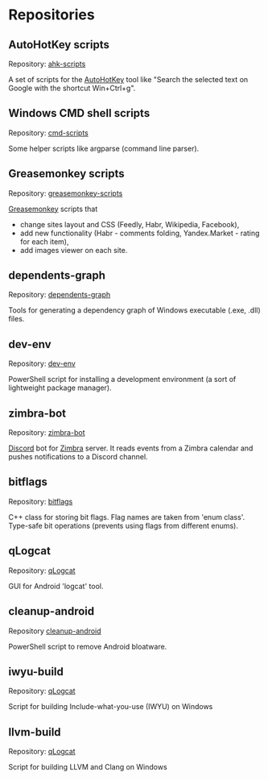 # Repositories


## AutoHotKey scripts

Repository: [ahk-scripts](https://github.com/DmitrySokolov/ahk-scripts)

A set of scripts for the [AutoHotKey](https://www.autohotkey.com/) tool like "Search the selected text on Google with the shortcut Win+Ctrl+g".


## Windows CMD shell scripts

Repository: [cmd-scripts](https://github.com/DmitrySokolov/cmd-scripts)

Some helper scripts like argparse (command line parser).


## Greasemonkey scripts

Repository: [greasemonkey-scripts](https://github.com/DmitrySokolov/greasemonkey-scripts)

[Greasemonkey](https://addons.mozilla.org/firefox/addon/greasemonkey/) scripts that
* change sites layout and CSS (Feedly, Habr, Wikipedia, Facebook),
* add new functionality (Habr - comments folding, Yandex.Market - rating for each item),
* add images viewer on each site.


## dependents-graph

Repository: [dependents-graph](https://github.com/DmitrySokolov/dependents-graph)

Tools for generating a dependency graph of Windows executable (.exe, .dll) files.


## dev-env

Repository: [dev-env](https://github.com/DmitrySokolov/dev-env)

PowerShell script for installing a development environment (a sort of lightweight package manager).


## zimbra-bot

Repository: [zimbra-bot](https://github.com/DmitrySokolov/zimbra-bot)

[Discord](https://discordapp.com/) bot for [Zimbra](https://www.zimbra.com) server. It reads events from a Zimbra calendar and pushes notifications to a Discord channel.


## bitflags

Repository: [bitflags](https://github.com/DmitrySokolov/bitflags)

C++ class for storing bit flags. Flag names are taken from 'enum class'. Type-safe bit operations (prevents using flags from different enums).


## qLogcat

Repository: [qLogcat](https://github.com/DmitrySokolov/qLogcat)

GUI for Android 'logcat' tool.


## cleanup-android

Repository [cleanup-android](https://github.com/DmitrySokolov/cleanup-android)

PowerShell script to remove Android bloatware.


## iwyu-build

Repository: [qLogcat](https://github.com/DmitrySokolov/iwyu-build)

Script for building Include-what-you-use (IWYU) on Windows


## llvm-build

Repository: [qLogcat](https://github.com/DmitrySokolov/llvm-build)

Script for building LLVM and Clang on Windows

